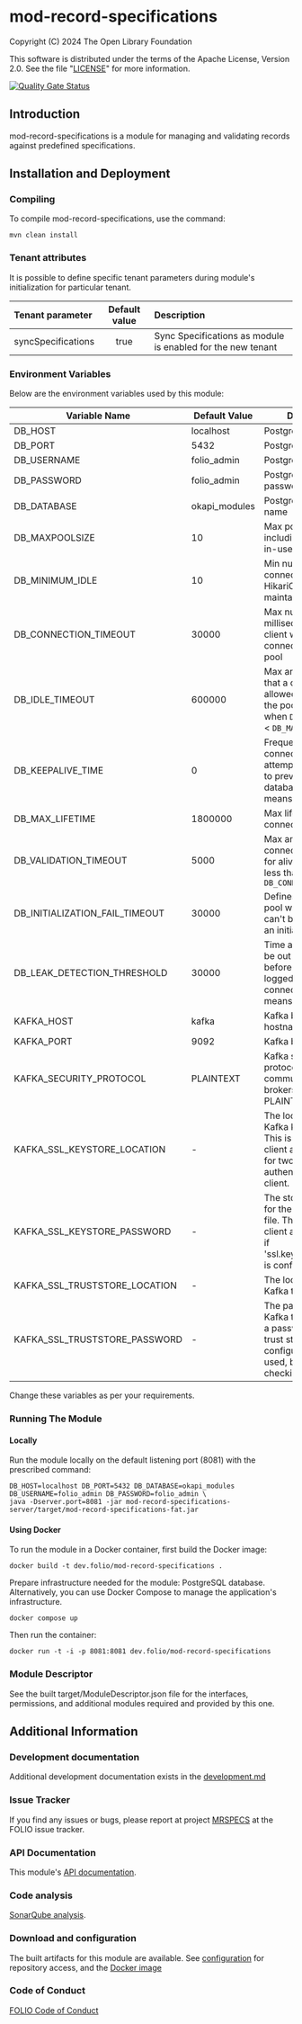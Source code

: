 # mod-record-specifications
Copyright (C) 2024 The Open Library Foundation

This software is distributed under the terms of the Apache License,
Version 2.0. See the file "[LICENSE](LICENSE)" for more information.

[![Quality Gate Status](https://sonarcloud.io/api/project_badges/measure?project=org.folio%3Amod-record-specifications&metric=alert_status)](https://sonarcloud.io/summary/new_code?id=org.folio%3Amod-record-specifications)

## Introduction

mod-record-specifications is a module for managing and validating records against predefined specifications.

## Installation and Deployment

### Compiling

To compile mod-record-specifications, use the command:

```shell
mvn clean install
```

### Tenant attributes

It is possible to define specific tenant parameters during module's initialization for particular tenant.

| Tenant parameter    | Default value | Description                                                 |
|:--------------------|:-------------:|:------------------------------------------------------------|
| syncSpecifications  |     true      | Sync Specifications as module is enabled for the new tenant |


### Environment Variables

Below are the environment variables used by this module:

| Variable Name                                       | Default Value | Description                                                                                                                                                |
|-----------------------------------------------------|---------------|------------------------------------------------------------------------------------------------------------------------------------------------------------|
| DB_HOST                                             | localhost     | Postgres hostname                                                                                                                                          |
| DB_PORT                                             | 5432          | Postgres port                                                                                                                                              |
| DB_USERNAME                                         | folio_admin   | Postgres username                                                                                                                                          |
| DB_PASSWORD                                         | folio_admin   | Postgres username password                                                                                                                                 |
| DB_DATABASE                                         | okapi_modules | Postgres database name                                                                                                                                     |
| DB_MAXPOOLSIZE                                      | 10            | Max pool size allowed, including both idle and in-use connections                                                                                          |
| DB_MINIMUM_IDLE                                     | 10            | Min number of idle connections that HikariCP tries to maintain in the pool                                                                                 |
| DB_CONNECTION_TIMEOUT                               | 30000         | Max number of milliseconds that a client will wait for a connection from the pool                                                                          |
| DB_IDLE_TIMEOUT                                     | 600000        | Max amount of time that a connection is allowed to sit idle in the pool, applicable when `DB_MINIMUM_IDLE` < `DB_MAXPOOLSIZE`                              |
| DB_KEEPALIVE_TIME                                   | 0             | Frequency of connection keep alive attempts by HikariCP to prevent time-out by database/network. 0 means disabled                                          |
| DB_MAX_LIFETIME                                     | 1800000       | Max lifetime of a connection in the pool                                                                                                                   |
| DB_VALIDATION_TIMEOUT                               | 5000          | Max amount of time a connection is tested for aliveness. Must be less than `DB_CONNECTION_TIMEOUT`                                                         |
| DB_INITIALIZATION_FAIL_TIMEOUT                      | 30000         | Defines whether the pool will 'fail fast' if it can't be seeded with an initial connection                                                                 |
| DB_LEAK_DETECTION_THRESHOLD                         | 30000         | Time a connection can be out of the pool before a message is logged for a possible connection leak. 0 means disabled                                       |
| KAFKA_HOST                                          | kafka         | Kafka broker hostname                                                                                                                                      |
| KAFKA_PORT                                          | 9092          | Kafka broker port                                                                                                                                          |
| KAFKA_SECURITY_PROTOCOL                             | PLAINTEXT     | Kafka security protocol used to communicate with brokers (SSL or PLAINTEXT)                                                                                |
| KAFKA_SSL_KEYSTORE_LOCATION                         | -             | The location of the Kafka key store file. This is optional for client and can be used for two-way authentication for client.                               |
| KAFKA_SSL_KEYSTORE_PASSWORD                         | -             | The store password for the Kafka key store file. This is optional for client and only needed if 'ssl.keystore.location' is configured.                     |
| KAFKA_SSL_TRUSTSTORE_LOCATION                       | -             | The location of the Kafka trust store file.                                                                                                                |
| KAFKA_SSL_TRUSTSTORE_PASSWORD                       | -             | The password for the Kafka trust store file. If a password is not set, trust store file configured will still be used, but integrity checking is disabled. |

Change these variables as per your requirements.

### Running The Module

#### Locally

Run the module locally on the default listening port (8081) with the prescribed command:

```shell
DB_HOST=localhost DB_PORT=5432 DB_DATABASE=okapi_modules DB_USERNAME=folio_admin DB_PASSWORD=folio_admin \
java -Dserver.port=8081 -jar mod-record-specifications-server/target/mod-record-specifications-fat.jar
```

#### Using Docker

To run the module in a Docker container, first build the Docker image:

```shell
docker build -t dev.folio/mod-record-specifications .
```

Prepare infrastructure needed for the module: PostgreSQL database.
Alternatively, you can use Docker Compose to manage the application's infrastructure.
```shell
docker compose up
```

Then run the container:

```shell
docker run -t -i -p 8081:8081 dev.folio/mod-record-specifications
```

### Module Descriptor

See the built target/ModuleDescriptor.json file for the interfaces, permissions, and additional modules required and provided by this one.

## Additional Information

### Development documentation

Additional development documentation exists in the [development.md](docs%2Fdevelopment.md)

### Issue Tracker

If you find any issues or bugs, please report at project [MRSPECS](https://folio-org.atlassian.net/browse/MRSPECS) at the FOLIO issue tracker.

### API Documentation

This module's [API documentation](https://dev.folio.org/reference/api/#mod-record-specifications).

### Code analysis

[SonarQube analysis](https://sonarcloud.io/dashboard?id=org.folio%3Amod-record-specifications).

### Download and configuration

The built artifacts for this module are available.
See [configuration](https://dev.folio.org/download/artifacts) for repository access,
and the [Docker image](https://hub.docker.com/r/folioorg/mod-record-specifications/)

### Code of Conduct

[FOLIO Code of Conduct](https://folio-org.atlassian.net/wiki/spaces/COMMUNITY/pages/4231255/FOLIO+Code+of+Conduct)


